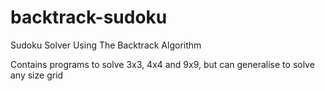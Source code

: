 # backtrack-sudoku
Sudoku Solver Using The Backtrack Algorithm

Contains programs to solve 3x3, 4x4 and 9x9, but can generalise to solve any size grid
